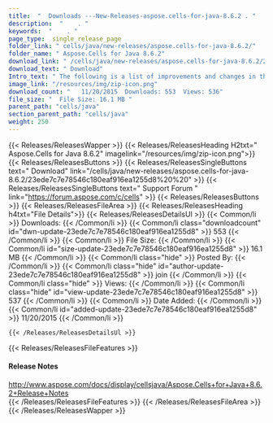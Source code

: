 ```yaml
---
title:  "  Downloads ---New-Releases-aspose.cells-for-java-8.6.2 . " 
description:  "    . " 
keywords:  "    . " 
page_type:  single_release_page
folder_link: " cells/java/new-releases/aspose.cells-for-java-8.6.2/"
folder_name: " Aspose.Cells for Java 8.6.2"
download_link: " /cells/java/new-releases/aspose.cells-for-java-8.6.2/23ede7c7e78546c180eaf916ea1255d8"
download_text: " Download"
Intro_text: " The following is a list of improvements and changes in this release of Aspose.Ce..."
image_link: "/resources/img/zip-icon.png"
download_count: "   11/20/2015  Downloads: 553  Views: 536"
file_size: "  File Size: 16.1 MB "
parent_path: "cells/java"
section_parent_path: "cells/java"
weight: 250
---
```


{{< Releases/ReleasesWapper >}}
  {{< Releases/ReleasesHeading H2txt=" Aspose.Cells for Java 8.6.2" imagelink="/resources/img/zip-icon.png">}}
  {{< Releases/ReleasesButtons >}}
    {{< Releases/ReleasesSingleButtons text=" Download" link="/cells/java/new-releases/aspose.cells-for-java-8.6.2/23ede7c7e78546c180eaf916ea1255d8%20%20" >}}
    {{< Releases/ReleasesSingleButtons text=" Support Forum " link="https://forum.aspose.com/c/cells" >}}
  {{< Releases/ReleasesButtons >}}
  {{< Releases/ReleasesFileArea >}}
    {{< Releases/ReleasesHeading h4txt="File Details">}}
    {{< Releases/ReleasesDetailsUl >}}
            {{< Common/li  >}} Downloads: {{< /Common/li >}} 
      {{< Common/li class="downloadcount" id="dwn-update-23ede7c7e78546c180eaf916ea1255d8" >}} 553 {{< /Common/li >}} 
      {{< Common/li  >}} File Size: {{< /Common/li >}} 
      {{< Common/li id="size-update-23ede7c7e78546c180eaf916ea1255d8" >}} 16.1 MB {{< /Common/li >}} 
      {{< Common/li  class="hide" >}} Posted By: {{< /Common/li >}} 
      {{< Common/li class="hide" id="author-update-23ede7c7e78546c180eaf916ea1255d8" >}} join {{< /Common/li >}} 
      {{< Common/li class="hide"  >}} Views: {{< /Common/li >}} 
      {{< Common/li class="hide" id="view-update-23ede7c7e78546c180eaf916ea1255d8" >}} 537 {{< /Common/li >}} 
      {{< Common/li  >}} Date Added: {{< /Common/li >}} 
      {{< Common/li id="added-update-23ede7c7e78546c180eaf916ea1255d8" >}} 11/20/2015 {{< /Common/li >}} 

    {{< /Releases/ReleasesDetailsUl >}}

  {{< Releases/ReleasesFileFeatures >}}
      <h4>Release Notes</h4><div><a href="http://www.aspose.com/docs/display/cellsjava/Aspose.Cells+for+Java+8.6.2+Release+Notes">http://www.aspose.com/docs/display/cellsjava/Aspose.Cells+for+Java+8.6.2+Release+Notes</a></div>
  {{< /Releases/ReleasesFileFeatures >}}
 {{< /Releases/ReleasesFileArea >}}
{{< /Releases/ReleasesWapper >}}


